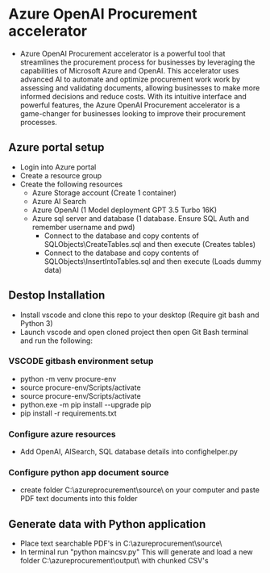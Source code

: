 # Azure OpenAI Procurement accelerator
-  Azure OpenAI Procurement accelerator is a powerful tool that streamlines the procurement process for businesses by leveraging the capabilities of Microsoft Azure and OpenAI. This accelerator uses advanced AI to automate and optimize procurement work work by assessing and validating documents, allowing businesses to make more informed decisions and reduce costs. With its intuitive interface and powerful features, the Azure OpenAI Procurement accelerator is a game-changer for businesses looking to improve their procurement processes.

## Azure portal setup
-  Login into Azure portal
-  Create a resource group
-  Create the following resources
    -  Azure Storage account (Create 1 container)
    -  Azure AI Search 
    -  Azure OpenAI (1 Model deployment GPT 3.5 Turbo 16K)
    -  Azure sql server and database (1 database. Ensure SQL Auth and remember username and pwd)
        - Connect to the database and copy contents of SQLObjects\CreateTables.sql and then execute (Creates tables)
        - Connect to the database and copy contents of SQLObjects\InsertIntoTables.sql and then execute (Loads dummy data)

## Destop Installation

-   Install vscode and clone this repo to your desktop (Require git bash and Python 3)
-   Launch vscode and open cloned project then open Git Bash terminal and run the following:

### VSCODE gitbash environment setup
-   python -m venv procure-env
-   source procure-env/Scripts/activate
-   source procure-env/Scripts/activate
-   python.exe -m pip install --upgrade pip
-   pip install -r requirements.txt

### Configure azure resources
-   Add OpenAI, AISearch, SQL database details into confighelper.py

### Configure python app document source
-   create folder C:\\azureprocurement\\source\\ on your computer and paste PDF text documents into this folder

## Generate data with Python application
-   Place text searchable PDF's in C:\\azureprocurement\\source\\
-   In terminal run "python maincsv.py"   This will generate and load a new folder C:\\azureprocurement\\output\\  with chunked CSV's
